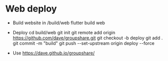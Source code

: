 Web deploy
==========

* Build website in /build/web
flutter build web

* Deploy
cd build/web
git init
git remote add origin https://github.com/dave/groupshare.git
git checkout -b deploy
git add .
git commit -m "build"
git push --set-upstream origin deploy --force

* Use
https://dave.github.io/groupshare/
